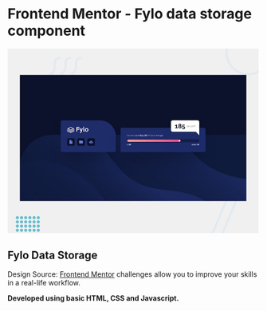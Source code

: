 # Frontend Mentor - Fylo data storage component

![Design preview for the Fylo data storage component coding challenge](./design/desktop-preview.jpg)

## Fylo Data Storage 

Design Source: [Frontend Mentor](https://www.frontendmentor.io) challenges allow you to improve your skills in a real-life workflow.

**Developed using basic HTML, CSS and Javascript.**